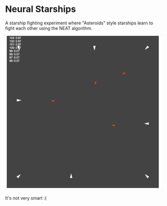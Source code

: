 # Neural Starships

A starship fighting experiment where "Asteroids" style starships learn to fight each other
using the NEAT algorithm.

![](starships.gif)

It's not very smart :(
